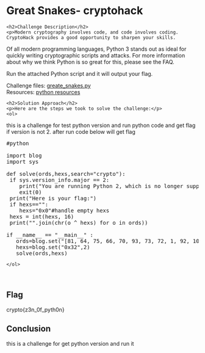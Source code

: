 <!DOCTYPE html>
<html>

<body>
    <h1>Great Snakes- cryptohack</h1>

    <h2>Challenge Description</h2>
    <p>Modern cryptography involves code, and code involves coding. CryptoHack provides a good opportunity to sharpen your skills.

Of all modern programming languages, Python 3 stands out as ideal for quickly writing cryptographic scripts and attacks. For more information about why we think Python is so great for this, please see the FAQ.

Run the attached Python script and it will output your flag.

Challenge files:
 <a href="https://cybersecctf.github.io/blog/2024/practice/cryptohack/great_snakes_35381fca29d68d8f3f25c9fa0a9026fb.py">greate_snakes.py</a>       
Resources:
 <a href="https://wiki.python.org/moin/BeginnersGuide/Download">python resources</a>       

</p>
 
    <h2>Solution Approach</h2>
    <p>Here are the steps we took to solve the challenge:</p>
    <ol>
this is a challenge for test python version and run python code and get flag if version is not 2.
after run code below will get flag
<pre>
#python

import blog
import sys

def solve(ords,hexs,search="crypto"):
 if sys.version_info.major == 2:
    print("You are running Python 2, which is no longer supported. Please update to Python 3. or use $python3 if have")
    exit(0) 
 print("Here is your flag:")
 if hexs=="":
    hexs="0x0"#handle empty hexs
 hexs = int(hexs, 16) 
 print("".join(chr(o ^ hexs) for o in ords))

if __name__ == "__main__" :
   ords=blog.set("[81, 64, 75, 66, 70, 93, 73, 72, 1, 92, 109, 2, 84, 109, 66, 75, 70, 90, 2, 92, 79]",1)
   hexs=blog.set("0x32",2)
   solve(ords,hexs)
</pre>
    </ol> 
<br>
    <h2>Flag</h2>
    <p class="flag">crypto{z3n_0f_pyth0n}
</p>
    <h2>Conclusion</h2>
    <p>this is a challenge for get python version and run it</p>
</body>
</html>


